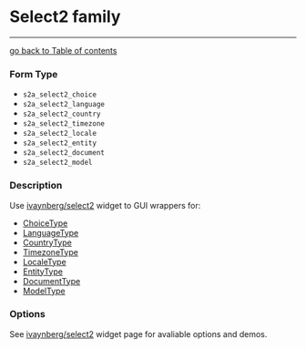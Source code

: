 # Select2 family
---------------------------------------

[go back to Table of contents][back-to-index]

[back-to-index]: https://github.com/avocode/FormExtensions/blob/master/Resources/doc/documentation.md

[symfony-choicetype]: http://symfony.com/doc/current/reference/forms/types/choice.html
[symfony-languagetype]: http://symfony.com/doc/current/reference/forms/types/language.html
[symfony-countrytype]: http://symfony.com/doc/current/reference/forms/types/country.html
[symfony-timezonetype]: http://symfony.com/doc/current/reference/forms/types/timezone.html
[symfony-localetype]: http://symfony.com/doc/current/reference/forms/types/locale.html
[symfony-documenttype]: http://github.com/doctrine/DoctrineMongoDBBundle/blob/master/Form/Type/DocumentType.php
[symfony-entitytype]: http://symfony.com/doc/current/reference/forms/types/entity.html
[symfony-modeltype]: https://github.com/symfony/symfony/blob/master/src/Symfony/Bridge/Propel1/Form/Type/ModelType.php
[ivaynberg-select2]: https://github.com/ivaynberg/select2

### Form Type

* `s2a_select2_choice`
* `s2a_select2_language`
* `s2a_select2_country`
* `s2a_select2_timezone`
* `s2a_select2_locale`
* `s2a_select2_entity`
* `s2a_select2_document`
* `s2a_select2_model`

### Description

Use [ivaynberg/select2][ivaynberg-select2] widget to GUI wrappers for:

* [ChoiceType][symfony-choicetype]
* [LanguageType][symfony-languagetype]
* [CountryType][symfony-countrytype]
* [TimezoneType][symfony-timezonetype]
* [LocaleType][symfony-localetype]
* [EntityType][symfony-entitytype]
* [DocumentType][symfony-documenttype]
* [ModelType][symfony-modeltype]

### Options

See [ivaynberg/select2][ivaynberg-select2] widget page for avaliable options and demos.